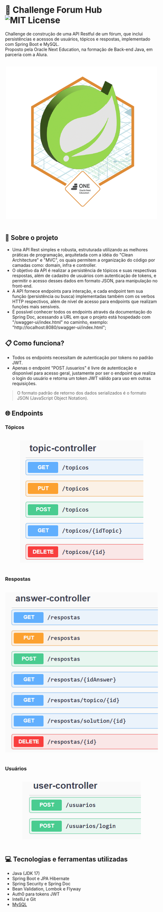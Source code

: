 # :bookmark_tabs: Challenge Forum Hub ![MIT License](https://img.shields.io/badge/License-MIT-green.svg)
Challenge de construção de uma API Restful de um fórum, que inclui persistências e acessos de usuários, tópicos e respostas, implementado com Spring Boot e MySQL.<br>
Proposto pela Oracle Next Education, na formação de Back-end Java, em parceria com a Alura.

<br>
<div align="center">
  <img alt="Badge conclusão do challenge ONE" src="./img-readme/Badge-Spring.png">
</div>
<br>

## :wrench: Sobre o projeto
- Uma API Rest simples e robusta, estruturada utilizando as melhores práticas de programação, arquitetada com a idéia do "Clean Architecture" e "MVC", os quais permitem a organização do código por camadas como: domain, infra e controller.
- O objetivo da API é realizar a persistência de tópicos e suas respectivas respostas, além de cadastro de usuários com autenticação de tokens, e permitir o acesso desses dados em formato JSON, para manipulação no front-end.
- A API fornece endpoints para interação, e cada endpoint tem sua função (persistência ou busca) implementadas também com os verbos HTTP respectivos, além de nível de acesso para endpoints que realizam funções mais sensíveis.
- É possível conhecer todos os endpoints através da documentação do Spring Doc, acessando a URL em que o projeto está hospedado com "/swagger-ui/index.html" no caminho, exemplo: "http://localhost:8080/swagger-ui/index.html";

## :clipboard: Como funciona?
- Todos os endpoints necessitam de autenticação por tokens no padrão JWT.
- Apenas o endpoint "POST /usuarios" é livre de autenticação e disponível para acesso geral, justamente por ser o endpoint que realiza o login do usuário e retorna um token JWT válido para uso em outras requisições.
> O formato padrão de retorno dos dados serializados é o formato JSON (JavaScript Object Notation).

## :globe_with_meridians: Endpoints

### Tópicos
<br>
<div align="center">
  <img alt="Endpoints dos Tópicos" src="./img-readme/topicos.png">
</div>
<br>

### Respostas
<br>
<div align="center">
  <img alt="Endpoints das Respostas" src="./img-readme/respostas.png">
</div>
<br>

### Usuários
<br>
<div align="center">
  <img alt="Endpoints dos Usuários" src="./img-readme/usuarios.png">
</div>
<br>

## :computer: Tecnologias e ferramentas utilizadas
- Java (JDK 17)
- Spring Boot e JPA Hibernate
- Spring Security e Spring Doc
- Bean Validation, Lombok e Flyway
- Auth0 para tokens JWT
- IntelliJ e Git
- [MySQL](https://www.mysql.com)
